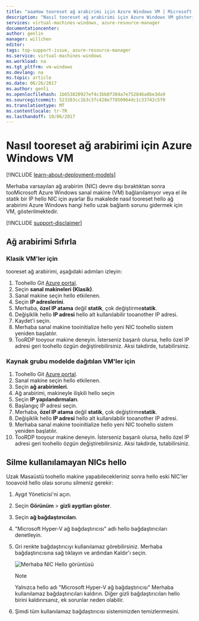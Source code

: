 ```yaml
---
title: "aaaHow tooreset ağ arabirimi için Azure Windows VM | Microsoft Docs"
description: "Nasıl tooreset ağ arabirimi için Azure Windows VM gösterir"
services: virtual-machines-windows, azure-resource-manager
documentationcenter: 
author: genlin
manager: willchen
editor: 
tags: top-support-issue, azure-resource-manager
ms.service: virtual-machines-windows
ms.workload: na
ms.tgt_pltfrm: vm-windows
ms.devlang: na
ms.topic: article
ms.date: 06/26/2017
ms.author: genli
ms.openlocfilehash: 1b653820927ef4c3bb8f384a7e752846a8be3da9
ms.sourcegitcommit: 523283cc1b3c37c428e77850964dc1c33742c5f0
ms.translationtype: MT
ms.contentlocale: tr-TR
ms.lasthandoff: 10/06/2017
---
```

# <a name="how-tooreset-network-interface-for-azure-windows-vm"></a>Nasıl tooreset ağ arabirimi için Azure Windows VM 

[!INCLUDE [learn-about-deployment-models](../../../includes/learn-about-deployment-models-both-include.md)]

Merhaba varsayılan ağ arabirim (NIC) devre dışı bıraktıktan sonra tooMicrosoft Azure Windows sanal makine (VM) bağlanılamıyor veya el ile statik bir IP hello NIC için ayarlar Bu makalede nasıl tooreset hello ağ arabirimi Azure Windows hangi hello uzak bağlantı sorunu gidermek için VM, gösterilmektedir.

[!INCLUDE [support-disclaimer](../../../includes/support-disclaimer.md)]
## <a name="reset-network-interface"></a>Ağ arabirimi Sıfırla

### <a name="for-classic-vms"></a>Klasik VM'ler için

tooreset ağ arabirimi, aşağıdaki adımları izleyin:

1.  Toohello Git [Azure portal]( https://ms.portal.azure.com).
2.  Seçin **sanal makineleri (Klasik)**.
3.  Sanal makine seçin hello etkilenen.
4.  Seçin **IP adreslerini**.
5.  Merhaba, **özel IP atama** değil **statik**, çok değiştirme**statik**.
6.  Değişiklik hello **IP adresi** hello alt kullanılabilir tooanother IP adresi.
7.  Kaydet'i seçin.
8.  Merhaba sanal makine tooinitialize hello yeni NIC toohello sistem yeniden başlatılır.
9.  TooRDP tooyour makine deneyin. İsterseniz başarılı olursa, hello özel IP adresi geri toohello özgün değiştirebilirsiniz. Aksi takdirde, tutabilirsiniz. 

### <a name="for-vms-deployed-in-resource-group-model"></a>Kaynak grubu modelde dağıtılan VM'ler için

1.  Toohello Git [Azure portal]( https://ms.portal.azure.com).
2.  Sanal makine seçin hello etkilenen.
3.  Seçin **ağ arabirimleri**.
4.  Ağ arabirimi, makineyle ilişkili hello seçin
5.  Seçin **IP yapılandırmaları**.
6.  Başlangıç IP adresi seçin. 
7.  Merhaba, **özel IP atama** değil **statik**, çok değiştirme**statik**.
8.  Değişiklik hello **IP adresi** hello alt kullanılabilir tooanother IP adresi.
9. Merhaba sanal makine tooinitialize hello yeni NIC toohello sistem yeniden başlatılır.
10. TooRDP tooyour makine deneyin. İsterseniz başarılı olursa, hello özel IP adresi geri toohello özgün değiştirebilirsiniz. Aksi takdirde, tutabilirsiniz. 

## <a name="delete-hello-unavailable-nics"></a>Silme kullanılamayan NICs hello
Uzak Masaüstü toohello makine yapabilecekleriniz sonra hello eski NIC'ler tooavoid hello olası sorunu silmeniz gerekir:

1.  Aygıt Yöneticisi'ni açın.
2.  Seçin **Görünüm** > **gizli aygıtları göster**.
3.  Seçin **ağ bağdaştırıcıları**. 
4.  "Microsoft Hyper-V ağ bağdaştırıcısı" adlı hello bağdaştırıcıları denetleyin.
5.  Gri renkte bağdaştırıcıyı kullanılamaz görebilirsiniz. Merhaba bağdaştırıcısına sağ tıklayın ve ardından Kaldır'ı seçin.

    ![Merhaba NIC Hello görüntüsü](media/reset-network-interface/nicpage.png)

    > [!NOTE]
    > Yalnızca hello adı "Microsoft Hyper-V ağ bağdaştırıcısı" Merhaba kullanılamaz bağdaştırıcıları kaldırın. Diğer gizli bağdaştırıcıları hello birini kaldırırsanız, ek sorunlar neden olabilir.
    >
    >

6.  Şimdi tüm kullanılamaz bağdaştırıcısı sisteminizden temizlenmesini.